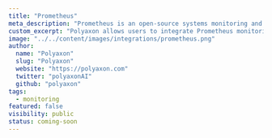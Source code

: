 ```yaml
---
title: "Prometheus"
meta_description: "Prometheus is an open-source systems monitoring and alerting toolkit."
custom_excerpt: "Polyaxon allows users to integrate Prometheus monitoring."
image: "../../content/images/integrations/prometheus.png"
author:
  name: "Polyaxon"
  slug: "Polyaxon"
  website: "https://polyaxon.com"
  twitter: "polyaxonAI"
  github: "polyaxon"
tags: 
  - monitoring
featured: false
visibility: public
status: coming-soon
---
```

